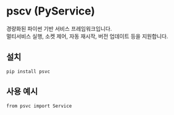 # pscv (PyService)

경량화된 파이썬 기반 서비스 프레임워크입니다.  
멀티서비스 실행, 소켓 제어, 자동 재시작, 버전 업데이트 등을 지원합니다.

## 설치
```
pip install psvc
```

## 사용 예시
```
from psvc import Service
```